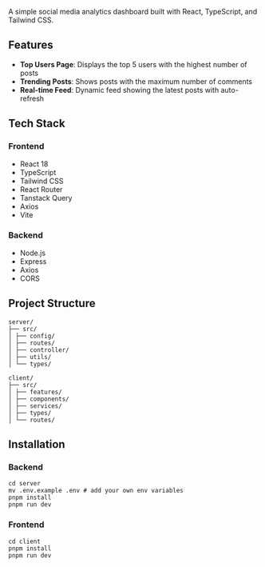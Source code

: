 A simple social media analytics dashboard built with React, TypeScript, and Tailwind CSS.

## Features
- **Top Users Page**: Displays the top 5 users with the highest number of posts
- **Trending Posts**: Shows posts with the maximum number of comments
- **Real-time Feed**: Dynamic feed showing the latest posts with auto-refresh

## Tech Stack
### Frontend
- React 18
- TypeScript
- Tailwind CSS
- React Router
- Tanstack Query
- Axios
- Vite

### Backend
- Node.js
- Express
- Axios
- CORS

## Project Structure 

```
server/
├── src/
│ ├── config/
│ ├── routes/
│ ├── controller/
│ ├── utils/
│ └── types/
```

```
client/
├── src/
│ ├── features/
│ ├── components/
│ ├── services/
│ ├── types/
│ └── routes/
```

## Installation
### Backend

```
cd server
mv .env.example .env # add your own env variables
pnpm install
pnpm run dev
```

### Frontend

```
cd client
pnpm install
pnpm run dev
```
